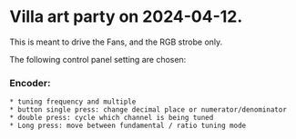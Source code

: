 # Villa art party on 2024-04-12.

This is meant to drive the Fans, and the RGB strobe only.

The following control panel setting are chosen:


### Encoder:
    * tuning frequency and multiple
    * button single press: change decimal place or numerator/denominator
    * double press: cycle which channel is being tuned
    * Long press: move between fundamental / ratio tuning mode


